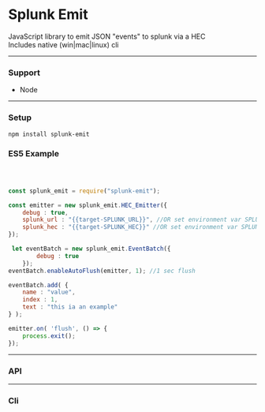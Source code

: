 
# Splunk Emit

JavaScript library to emit JSON "events" to splunk via a HEC  
Includes native (win|mac|linux) cli

-------
### Support

- Node 

-------
### Setup

```npm install splunk-emit```


### ES5 Example

```javascript



const splunk_emit = require("splunk-emit");

const emitter = new splunk_emit.HEC_Emitter({
    debug : true,
    splunk_url : "{{target-SPLUNK_URL}}", //OR set environment var SPLUNK_URL
    splunk_hec : "{{target-SPLUNK_HEC}}" //OR set environment var SPLUNK_HEC
});

 let eventBatch = new splunk_emit.EventBatch({
        debug : true
    });
eventBatch.enableAutoFlush(emitter, 1); //1 sec flush

eventBatch.add( {
    name : "value",
    index : 1,
    text : "this ia an example"
} );

emitter.on( 'flush', () => {
    process.exit();
});
```

-------
### API


-------
### Cli